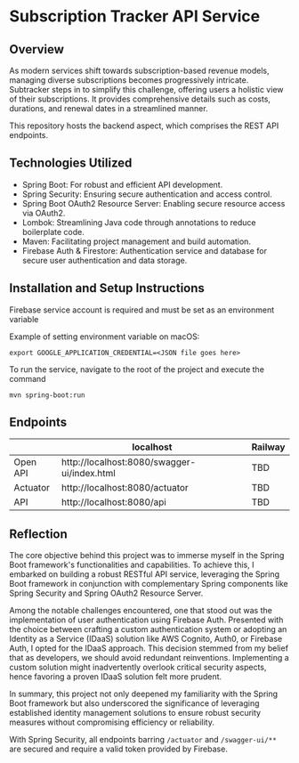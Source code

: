 # Subscription Tracker API Service

## Overview 
As modern services shift towards subscription-based revenue models, managing diverse subscriptions becomes progressively intricate. Subtracker steps in to simplify this challenge, offering users a holistic view of their subscriptions. It provides comprehensive details such as costs, durations, and renewal dates in a streamlined manner.

This repository hosts the backend aspect, which comprises the REST API endpoints.


## Technologies Utilized
* Spring Boot: For robust and efficient API development.
* Spring Security: Ensuring secure authentication and access control.
* Spring Boot OAuth2 Resource Server: Enabling secure resource access via OAuth2.
* Lombok: Streamlining Java code through annotations to reduce boilerplate code.
* Maven: Facilitating project management and build automation.
* Firebase Auth & Firestore: Authentication service and database for secure user authentication and data storage.


## Installation and Setup Instructions
Firebase service account is required and must be set as an environment variable

Example of setting environment variable on macOS:
```
export GOOGLE_APPLICATION_CREDENTIAL=<JSON file goes here>
```

To run the service, navigate to the root of the project and execute the command

```
mvn spring-boot:run
```
## Endpoints
|          | localhost                                   | Railway                                                     |
|----------|---------------------------------------------|-------------------------------------------------------------|
| Open API | http://localhost:8080/swagger-ui/index.html | TBD |
| Actuator | http://localhost:8080/actuator              | TBD              |
| API      | http://localhost:8080/api                   | TBD              |
## Reflection

The core objective behind this project was to immerse myself in the Spring Boot framework's functionalities and capabilities. To achieve this, I embarked on building a robust RESTful API service, leveraging the Spring Boot framework in conjunction with complementary Spring components like Spring Security and Spring OAuth2 Resource Server.

Among the notable challenges encountered, one that stood out was the implementation of user authentication using Firebase Auth. Presented with the choice between crafting a custom authentication system or adopting an Identity as a Service (IDaaS) solution like AWS Cognito, Auth0, or Firebase Auth, I opted for the IDaaS approach. This decision stemmed from my belief that as developers, we should avoid redundant reinventions. Implementing a custom solution might inadvertently overlook critical security aspects, hence favoring a proven IDaaS solution felt more prudent.

In summary, this project not only deepened my familiarity with the Spring Boot framework but also underscored the significance of leveraging established identity management solutions to ensure robust security measures without compromising efficiency or reliability.

With Spring Security, all endpoints barring `/actuator` and `/swagger-ui/**` are secured and require a valid token provided by Firebase.
